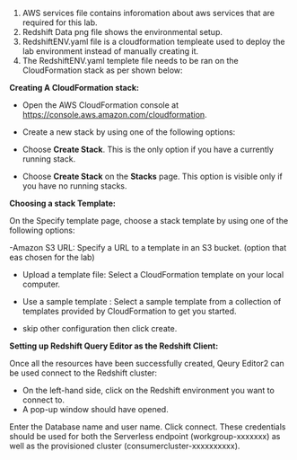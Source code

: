 1. AWS services file contains inforomation about aws services that are required for this lab.
2.  Redshift Data png file shows the environmental setup.
3. RedshiftENV.yaml file is a cloudformation templeate used to deploy the lab environment instead of manually creating it.
4. The RedshiftENV.yaml templete file needs to be ran on the CloudFormation stack as per shown below:

**Creating A CloudFormation stack:**

- Open the AWS CloudFormation console at https://console.aws.amazon.com/cloudformation.

- Create a new stack by using one of the following options:

- Choose **Create Stack**. This is the only option if you have a currently running stack.

- Choose **Create Stack** on the **Stacks** page. This option is visible only if you have no running stacks.

**Choosing a stack Template:**

On the Specify template page, choose a stack template by using one of the following options:

-Amazon S3 URL: Specify a URL to a template in an S3 bucket. (option that eas chosen for the lab)

- Upload a template file: Select a CloudFormation template on your local computer.

- Use a sample template : Select a sample template from a collection of templates provided by CloudFormation to get you started.
- skip other configuration then click create.

**Setting up Redshift Query Editor as the Redshift Client:**

Once all the resources have been successfully created, Qeury Editor2 can be used connect to the Redshift cluster:

- On the left-hand side, click on the Redshift environment you want to connect to.
- A pop-up window should have opened.

Enter the Database name and user name. Click connect. These credentials should be used for both the Serverless endpoint (workgroup-xxxxxxx) as well as the provisioned cluster (consumercluster-xxxxxxxxxx).


